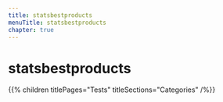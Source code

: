 ```yaml
---
title: statsbestproducts
menuTitle: statsbestproducts
chapter: true
---
```


# statsbestproducts

{{% children titlePages="Tests" titleSections="Categories" /%}}
